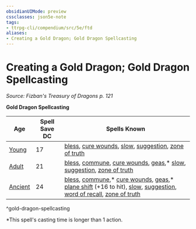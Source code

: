 ```yaml
---
obsidianUIMode: preview
cssclasses: json5e-note
tags:
- ttrpg-cli/compendium/src/5e/ftd
aliases:
- Creating a Gold Dragon; Gold Dragon Spellcasting
---
```

# Creating a Gold Dragon; Gold Dragon Spellcasting
*Source: Fizban's Treasury of Dragons p. 121* 

**Gold Dragon Spellcasting**

| Age | Spell Save DC | Spells Known |
|-----|---------------|--------------|
| [Young](Інструменти%20ДМ/CLI/bestiary/dragon/young-gold-dragon-xmm.md) | 17 | [bless](Інструменти%20ДМ/CLI/spells/bless-xphb.md), [cure wounds](Інструменти%20ДМ/CLI/spells/cure-wounds-xphb.md), [slow](Інструменти%20ДМ/CLI/spells/slow-xphb.md), [suggestion](Інструменти%20ДМ/CLI/spells/suggestion-xphb.md), [zone of truth](Інструменти%20ДМ/CLI/spells/zone-of-truth-xphb.md) |
| [Adult](Інструменти%20ДМ/CLI/bestiary/dragon/adult-gold-dragon-xmm.md) | 21 | [bless](Інструменти%20ДМ/CLI/spells/bless-xphb.md), [commune](Інструменти%20ДМ/CLI/spells/commune-xphb.md), [cure wounds](Інструменти%20ДМ/CLI/spells/cure-wounds-xphb.md), [geas](Інструменти%20ДМ/CLI/spells/geas-xphb.md),* [slow](Інструменти%20ДМ/CLI/spells/slow-xphb.md), [suggestion](Інструменти%20ДМ/CLI/spells/suggestion-xphb.md), [zone of truth](Інструменти%20ДМ/CLI/spells/zone-of-truth-xphb.md) |
| [Ancient](Інструменти%20ДМ/CLI/bestiary/dragon/ancient-gold-dragon-xmm.md) | 24 | [bless](Інструменти%20ДМ/CLI/spells/bless-xphb.md), [commune](Інструменти%20ДМ/CLI/spells/commune-xphb.md),* [cure wounds](Інструменти%20ДМ/CLI/spells/cure-wounds-xphb.md), [geas](Інструменти%20ДМ/CLI/spells/geas-xphb.md),* [plane shift](Інструменти%20ДМ/CLI/spells/plane-shift-xphb.md) (+16 to hit), [slow](Інструменти%20ДМ/CLI/spells/slow-xphb.md), [suggestion](Інструменти%20ДМ/CLI/spells/suggestion-xphb.md), [word of recall](Інструменти%20ДМ/CLI/spells/word-of-recall-xphb.md), [zone of truth](Інструменти%20ДМ/CLI/spells/zone-of-truth-xphb.md) |
^gold-dragon-spellcasting

*This spell's casting time is longer than 1 action.